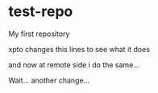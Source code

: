 test-repo
=========

My first repository

xpto changes this lines to see what it does

and now at remote side i do the same...

Wait... another change...